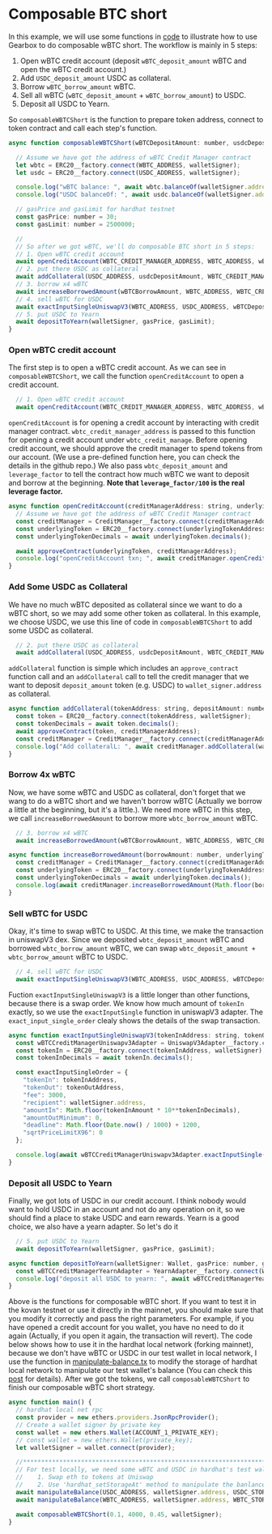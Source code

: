 # Composable BTC short

In this example, we will use some functions in [code](https://github.com/curiosityyy/play-with-gearbox/blob/main/scripts/composable-wBTC-short.ts) to illustrate how to use Gearbox to do composable wBTC short. The workflow is mainly in 5 steps:
 1. Open wBTC credit account (deposit `wBTC_deposit_amount` wBTC and open the wBTC credit account.)
 2. Add `USDC_deposit_amount` USDC as collateral.
 3. Borrow `wBTC_borrow_amount` wBTC.
 4. Sell all wBTC (`wBTC_deposit_amount` + `wBTC_borrow_amount`) to USDC.
 5. Deposit all USDC to Yearn.

So `composableWBTCShort` is the function to prepare token address, connect to token contract and call each step's function.
```jsx
async function composableWBTCShort(wBTCDepositAmount: number, usdcDepositAmount: number, wBTCBorrowAmount: number, walletSigner: any) {

  // Assume we have got the address of wBTC Credit Manager contract
  let wbtc = ERC20__factory.connect(WBTC_ADDRESS, walletSigner);
  let usdc = ERC20__factory.connect(USDC_ADDRESS, walletSigner);

  console.log("wBTC balance: ", await wbtc.balanceOf(walletSigner.address));
  console.log("USDC balanceOf: ", await usdc.balanceOf(walletSigner.address));

  // gasPrice and gasLimit for hardhat testnet
  const gasPrice: number = 30;
  const gasLimit: number = 2500000;

  //
  // So after we got wBTC, we'll do composable BTC short in 5 steps:
  // 1. Open wBTC credit account
  await openCreditAccount(WBTC_CREDIT_MANAGER_ADDRESS, WBTC_ADDRESS, wBTCDepositAmount, 1, walletSigner, gasPrice, gasLimit);
  // 2. put there USDC as collateral
  await addCollateral(USDC_ADDRESS, usdcDepositAmount, WBTC_CREDIT_MANAGER_ADDRESS, walletSigner, gasPrice, gasLimit);
  // 3. borrow x4 wBTC
  await increaseBorrowedAmount(wBTCBorrowAmount, WBTC_ADDRESS, WBTC_CREDIT_MANAGER_ADDRESS, walletSigner, gasPrice, gasLimit);
  // 4. sell wBTC for USDC
  await exactInputSingleUniswapV3(WBTC_ADDRESS, USDC_ADDRESS, wBTCDepositAmount + wBTCBorrowAmount, walletSigner, gasPrice, gasLimit);
  // 5. put USDC to Yearn
  await depositToYearn(walletSigner, gasPrice, gasLimit);
}
```

### Open wBTC credit account
The first step is to open a wBTC credit account. As we can see in `composableWBTCShort`, we call the function `openCreditAccount` to open a credit account. 
```jsx
  // 1. Open wBTC credit account
  await openCreditAccount(WBTC_CREDIT_MANAGER_ADDRESS, WBTC_ADDRESS, wBTCDepositAmount, 1, walletSigner, gasPrice, gasLimit);
```
`openCreditAccount` is for opening a credit account by interacting with credit manager contract. `wbtc_credit_manager_address` is passed to this function for opening a credit account under `wbtc_credit_manage`. Before opening credit account, we should approve the credit manager to spend tokens from our account. (We use a pre-defined function here, you can check the details in the github repo.) We also pass `wbtc_deposit_amount` and `leverage_factor` to tell the contract how much wBTC we want to deposit and borrow at the beginning. **Note that `leverage_factor/100` is the real leverage factor.**
```jsx
async function openCreditAccount(creditManagerAddress: string, underlyingTokenAddress: string, depositAmount: number, leverageFactor: number, walletSigner: Wallet, gasPrice: number, gasLimit: number) {
  // Assume we have got the address of wBTC Credit Manager contract
  const creditManager = CreditManager__factory.connect(creditManagerAddress, walletSigner);
  const underlyingToken = ERC20__factory.connect(underlyingTokenAddress, walletSigner);
  const underlyingTokenDecimals = await underlyingToken.decimals();

  await approveContract(underlyingToken, creditManagerAddress);
  console.log("openCreditAccount txn; ", await creditManager.openCreditAccount(depositAmount * 10**underlyingTokenDecimals, walletSigner.address, leverageFactor, 0, { gasPrice: gasPrice, gasLimit: gasLimit }));
}
```

### Add Some USDC as Collateral
We have no much wBTC deposited as collateral since we want to do a wBTC short, so we may add some other token as collateral. In this example, we choose USDC, we use this line of code in `composableWBTCShort` to add some USDC as collateral. 
```jsx
  // 2. put there USDC as collateral
  await addCollateral(USDC_ADDRESS, usdcDepositAmount, WBTC_CREDIT_MANAGER_ADDRESS, walletSigner, gasPrice, gasLimit);
```
`addCollateral` function is simple which includes an `approve_contract` function call and an `addCollateral` call to tell the credit manager that we want to deposit `deposit_amount` token (e.g. USDC) to `wallet_signer.address` as collateral.
```jsx
async function addCollateral(tokenAddress: string, depositAmount: number, creditManagerAddress: string, walletSigner: Wallet, gasPrice: number, gasLimit: number) {
  const token = ERC20__factory.connect(tokenAddress, walletSigner);
  const tokenDecimals = await token.decimals();
  await approveContract(token, creditManagerAddress);
  const creditManager = CreditManager__factory.connect(creditManagerAddress, walletSigner);
  console.log("Add collateralL: ", await creditManager.addCollateral(walletSigner.address, tokenAddress, depositAmount * 10 ** tokenDecimals, { gasPrice: gasPrice, gasLimit: gasLimit }));
}
```

### Borrow 4x wBTC
Now, we have some wBTC and USDC as collateral, don't forget that we wang to do a wBTC short and we haven't borrow wBTC (Actually we borrow a little at the beginning, but it's a little.). We need more wBTC in this step, we call `increaseBorrowedAmount` to borrow more `wbtc_borrow_amount` wBTC.
```jsx
  // 3. borrow x4 wBTC
  await increaseBorrowedAmount(wBTCBorrowAmount, WBTC_ADDRESS, WBTC_CREDIT_MANAGER_ADDRESS, walletSigner, gasPrice, gasLimit);
```
```jsx
async function increaseBorrowedAmount(borrowAmount: number, underlyingTokenAddress: string, creditManagerAddress: string, walletSigner: Wallet, gasPrice: number, gasLimit: number) {
  const creditManager = CreditManager__factory.connect(creditManagerAddress, walletSigner);
  const underlyingToken = ERC20__factory.connect(underlyingTokenAddress, walletSigner);
  const underlyingTokenDecimals = await underlyingToken.decimals();
  console.log(await creditManager.increaseBorrowedAmount(Math.floor(borrowAmount * 10**underlyingTokenDecimals), { gasPrice: gasPrice, gasLimit: gasLimit }));
}
```

### Sell wBTC for USDC
Okay, it's time to swap wBTC to USDC. At this time, we make the transaction in uniswapV3 dex. Since we deposited `wbtc_deposit_amount` wBTC and borrowed `wbtc_borrow_amount` wBTC, we can swap `wbtc_deposit_amount + wbtc_borrow_amount` wBTC to USDC.
```jsx
  // 4. sell wBTC for USDC
  await exactInputSingleUniswapV3(WBTC_ADDRESS, USDC_ADDRESS, wBTCDepositAmount + wBTCBorrowAmount, walletSigner, gasPrice, gasLimit);
```
Fuction `exactInputSingleUniswapV3` is a little longer than other functions, because there is a swap order. We know how much amount of `tokenIn` exactly, so we use the `exactInputSingle` function in uniswapV3 adapter. The `exact_input_single_order` clealy shows the details of the swap transaction. 
```jsx
async function exactInputSingleUniswapV3(tokenInAddress: string, tokenOutAddress: string, tokenInAmount: number, walletSigner: Wallet, gasPrice: number, gasLimit: number) {
  const wBTCCreditManagerUniswapv3Adapter = UniswapV3Adapter__factory.connect(WBTC_CM_UNISWAPV3_ADAPTER_ADDRESS, walletSigner);
  const tokenIn = ERC20__factory.connect(tokenInAddress, walletSigner);
  const tokenInDecimals = await tokenIn.decimals();

  const exactInputSingleOrder = {
    "tokenIn": tokenInAddress,
    "tokenOut": tokenOutAddress,
    "fee": 3000,
    "recipient": walletSigner.address,
    "amountIn": Math.floor(tokenInAmount * 10**tokenInDecimals),
    "amountOutMinimum": 0,
    "deadline": Math.floor(Date.now() / 1000) + 1200,
    "sqrtPriceLimitX96": 0
  };

  console.log(await wBTCCreditManagerUniswapv3Adapter.exactInputSingle(exactInputSingleOrder, { gasPrice: gasPrice, gasLimit: gasLimit }));
}
```

### Deposit all USDC to Yearn
Finally, we got lots of USDC in our credit account. I think nobody would want to hold USDC in an account and not do any operation on it, so we should find a place to stake USDC and earn rewards. Yearn is a good choice, we also have a yearn adapter. So let's do it
```jsx
  // 5. put USDC to Yearn
  await depositToYearn(walletSigner, gasPrice, gasLimit);
```
```jsx
async function depositToYearn(walletSigner: Wallet, gasPrice: number, gasLimit: number) {
  const wBTCCreditManagerYearnAdapter = YearnAdapter__factory.connect(WBTC_CM_YEARN_ADAPTER_ADDRESS, walletSigner);
  console.log("deposit all USDC to yearn: ", await wBTCCreditManagerYearnAdapter['deposit()']( { gasPrice: gasPrice, gasLimit: gasLimit } ));
}
```

Above is the functions for composable wBTC short. If you want to test it in the kovan testnet or use it directly in the mainnet, you should make sure that you modify it correctly and pass the right parameters. For example, if you have opened a credit account for you wallet, you have no need to do it again (Actually, if you open it again, the transaction will revert). The code below shows how to use it in the hardhat local network (forking mainnet), because we don't have wBTC or USDC in our test wallet in local network, I use the function in [manipulate-balance.tx](https://github.com/curiosityyy/play-with-gearbox/blob/main/scripts/manipulate-balance.ts) to modify the storage of hardhat local network to manipulate our test wallet's balance (You can check this [post](https://kndrck.co/posts/local_erc20_bal_mani_w_hh/) for details). After we got the tokens, we call `composableWBTCShort` to finish our composable wBTC short strategy.

```jsx title='scripts/composable-btc-short.ts'
async function main() {
  // hardhat local net rpc
  const provider = new ethers.providers.JsonRpcProvider();
  // Create a wallet signer by private key
  const wallet = new ethers.Wallet(ACCOUNT_1_PRIVATE_KEY);
  // const wallet = new ethers.Wallet(private_key);
  let walletSigner = wallet.connect(provider);

  //***************************************************************************
  // For test locally, we need some wBTC and USDC in hardhat's test wallet. I think there are two ways to get tokens:
  //    1. Swap eth to tokens at Uniswap
  //    2. Use 'hardhat_setStorageAt' method to manipulate the banlance.
  await manipulateBalance(USDC_ADDRESS, walletSigner.address, USDC_STORAGE_SLOT, "4000", provider);
  await manipulateBalance(WBTC_ADDRESS, walletSigner.address, WBTC_STORAGE_SLOT, "4000", provider);

  await composableWBTCShort(0.1, 4000, 0.45, walletSigner);
}
```
